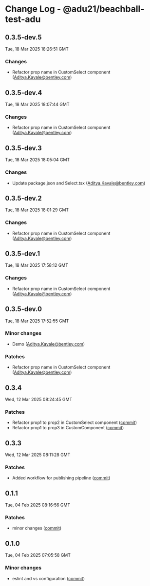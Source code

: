 # Change Log - @adu21/beachball-test-adu

<!-- This log was last generated on Tue, 18 Mar 2025 18:26:51 GMT and should not be manually modified. -->

<!-- Start content -->

## 0.3.5-dev.5

Tue, 18 Mar 2025 18:26:51 GMT

### Changes

- Refactor prop name in CustomSelect component (Aditya.Kavale@bentley.com)

## 0.3.5-dev.4

Tue, 18 Mar 2025 18:07:44 GMT

### Changes

- Refactor prop name in CustomSelect component (Aditya.Kavale@bentley.com)

## 0.3.5-dev.3

Tue, 18 Mar 2025 18:05:04 GMT

### Changes

- Update package.json and Select.tsx (Aditya.Kavale@bentley.com)

## 0.3.5-dev.2

Tue, 18 Mar 2025 18:01:29 GMT

### Changes

- Refactor prop name in CustomSelect component (Aditya.Kavale@bentley.com)

## 0.3.5-dev.1

Tue, 18 Mar 2025 17:58:12 GMT

### Changes

- Refactor prop name in CustomSelect component (Aditya.Kavale@bentley.com)

## 0.3.5-dev.0

Tue, 18 Mar 2025 17:52:55 GMT

### Minor changes

- Demo (Aditya.Kavale@bentley.com)

### Patches

- Refactor prop name in CustomSelect component (Aditya.Kavale@bentley.com)

## 0.3.4

Wed, 12 Mar 2025 08:24:45 GMT

### Patches

- Refactor prop1 to prop2 in CustomSelect component ([commit](https://github.com/dp-test-org-1/beachball-testing/commit/adeb052ced9552cfa4950202c868b348c1cbbc71))
- Refactor prop1 to prop3 in CustomComponent ([commit](https://github.com/dp-test-org-1/beachball-testing/commit/6f0cfbfd304e5832644e31d39aa78ace68f34558))

## 0.3.3

Wed, 12 Mar 2025 08:11:28 GMT

### Patches

- Added workflow for publishing pipeline ([commit](https://github.com/dp-test-org-1/beachball-testing/commit/3a7152b19d9d204a527fdcf560d9bf406749fa1d))

## 0.1.1

Tue, 04 Feb 2025 08:16:56 GMT

### Patches

- minor changes ([commit](https://github.com/dp-test-org-1/beachball-testing/commit/7f716ddcf35a2670a955a29f8f4bda5c459fa01c))

## 0.1.0

Tue, 04 Feb 2025 07:05:58 GMT

### Minor changes

- eslint and vs configuration ([commit](https://github.com/dp-test-org-1/beachball-testing/commit/56f59518ee29e455f45a358d65ef5cfb7b335317))
